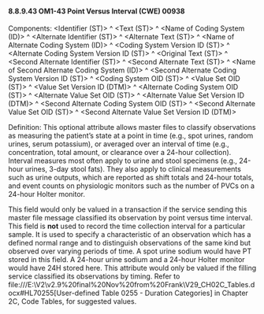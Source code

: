 #### 8.8.9.43 OM1-43 Point Versus Interval (CWE) 00938

Components: &lt;Identifier (ST)> ^ &lt;Text (ST)> ^ &lt;Name of Coding System (ID)> ^ &lt;Alternate Identifier (ST)> ^ &lt;Alternate Text (ST)> ^ &lt;Name of Alternate Coding System (ID)> ^ &lt;Coding System Version ID (ST)> ^ &lt;Alternate Coding System Version ID (ST)> ^ &lt;Original Text (ST)> ^ &lt;Second Alternate Identifier (ST)> ^ &lt;Second Alternate Text (ST)> ^ &lt;Name of Second Alternate Coding System (ID)> ^ &lt;Second Alternate Coding System Version ID (ST)> ^ &lt;Coding System OID (ST)> ^ &lt;Value Set OID (ST)> ^ &lt;Value Set Version ID (DTM)> ^ &lt;Alternate Coding System OID (ST)> ^ &lt;Alternate Value Set OID (ST)> ^ &lt;Alternate Value Set Version ID (DTM)> ^ &lt;Second Alternate Coding System OID (ST)> ^ &lt;Second Alternate Value Set OID (ST)> ^ &lt;Second Alternate Value Set Version ID (DTM)>

Definition: This optional attribute allows master files to classify observations as measuring the patient’s state at a point in time (e.g., spot urines, random urines, serum potassium), or averaged over an interval of time (e.g., concentration, total amount, or clearance over a 24-hour collection). Interval measures most often apply to urine and stool specimens (e.g., 24-hour urines, 3-day stool fats). They also apply to clinical measurements such as urine outputs, which are reported as shift totals and 24-hour totals, and event counts on physiologic monitors such as the number of PVCs on a 24-hour Holter monitor.

This field would only be valued in a transaction if the service sending this master file message classified its observation by point versus time interval. This field is **not** used to record the time collection interval for a particular sample. It is used to specify a characteristic of an observation which has a defined normal range and to distinguish observations of the same kind but observed over varying periods of time. A spot urine sodium would have PT stored in this field. A 24-hour urine sodium and a 24-hour Holter monitor would have 24H stored here. This attribute would only be valued if the filling service classified its observations by timing. Refer to file:///E:\V2\v2.9%20final%20Nov%20from%20Frank\V29_CH02C_Tables.docx#HL70255[User-defined Table 0255 - Duration Categories] in Chapter 2C, Code Tables, for suggested values.
